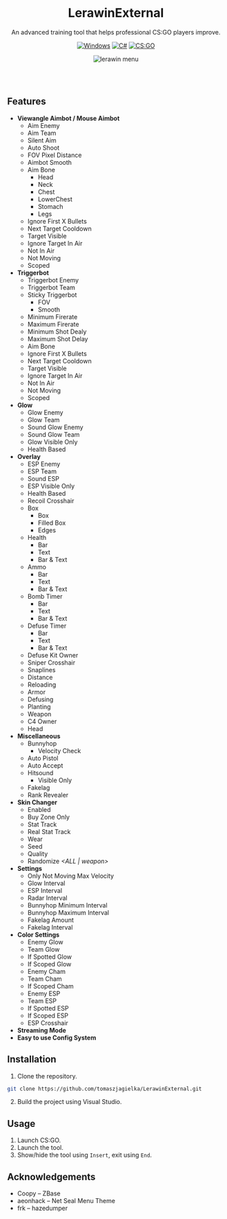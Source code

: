 <br><h1 align="center">LerawinExternal</h1>
<p align="center">
An advanced training tool that helps professional CS:GO players improve.<br>
</p>

<p align="center">
  <a href="https://www.microsoft.com/windows/"><img src="https://img.shields.io/badge/%20-Windows-%230078D6?logo=windows&logoColor=white" alt="Windows"></a>
    <a href="https://learn.microsoft.com/pl-pl/dotnet/csharp/"><img src="https://img.shields.io/badge/%20-C%23-%23239120?logo=csharp&logoColor=white" alt="C#"></a>
  <a href="https://store.steampowered.com/app/730/CounterStrike_Global_Offensive/"><img src="https://img.shields.io/badge/%20-CS:GO-yellow?logo=counterstrike&logoColor=white" alt="CS:GO"></a>
</p>

<p align="center">
  <img src="https://user-images.githubusercontent.com/54605544/208488305-63332612-c330-4afb-b626-d22fef1f48f7.png" alt="lerawin menu">
</p><br><br>

## Features
* <b>Viewangle Aimbot / Mouse Aimbot</b>
  * Aim Enemy
  * Aim Team
  * Silent Aim
  * Auto Shoot
  * FOV Pixel Distance
  * Aimbot Smooth
  * Aim Bone
    * Head
    * Neck
    * Chest
    * LowerChest
    * Stomach
    * Legs
  * Ignore First X Bullets
  * Next Target Cooldown
  * Target Visible
  * Ignore Target In Air
  * Not In Air
  * Not Moving
  * Scoped
* <b>Triggerbot</b>
  * Triggerbot Enemy
  * Triggerbot Team
  * Sticky Triggerbot
    * FOV
    * Smooth
  * Minimum Firerate
  * Maximum Firerate
  * Minimum Shot Dealy
  * Maximum Shot Delay
  * Aim Bone
  * Ignore First X Bullets
  * Next Target Cooldown
  * Target Visible
  * Ignore Target In Air
  * Not In Air
  * Not Moving
  * Scoped
* <b>Glow</b>
  * Glow Enemy
  * Glow Team
  * Sound Glow Enemy
  * Sound Glow Team
  * Glow Visible Only
  * Health Based
* <b>Overlay</b>
  * ESP Enemy
  * ESP Team
  * Sound ESP
  * ESP Visible Only
  * Health Based
  * Recoil Crosshair
  * Box
    * Box
    * Filled Box
    * Edges
  * Health
    * Bar
    * Text
    * Bar & Text
  * Ammo
    * Bar
    * Text
    * Bar & Text
  * Bomb Timer
    * Bar
    * Text
    * Bar & Text
  * Defuse Timer
    * Bar
    * Text
    * Bar & Text
  * Defuse Kit Owner
  * Sniper Crosshair
  * Snaplines
  * Distance
  * Reloading
  * Armor
  * Defusing
  * Planting
  * Weapon
  * C4 Owner
  * Head
* <b>Miscellaneous</b>
  * Bunnyhop
    * Velocity Check
  * Auto Pistol
  * Auto Accept
  * Hitsound
    * Visible Only
  * Fakelag
  * Rank Revealer
* <b>Skin Changer</b>
  * Enabled
  * Buy Zone Only
  * Stat Track
  * Real Stat Track
  * Wear
  * Seed
  * Quality
  * Randomize <i><ALL | weapon></i>
* <b>Settings</b>
  * Only Not Moving Max Velocity
  * Glow Interval
  * ESP Interval
  * Radar Interval
  * Bunnyhop Minimum Interval
  * Bunnyhop Maximum Interval
  * Fakelag Amount
  * Fakelag Interval
* <b>Color Settings</b>
  * Enemy Glow
  * Team Glow
  * If Spotted Glow
  * If Scoped Glow
  * Enemy Cham
  * Team Cham
  * If Scoped Cham
  * Enemy ESP
  * Team ESP
  * If Spotted ESP
  * If Scoped ESP
  * ESP Crosshair
* <b>Streaming Mode</b>
* <b>Easy to use Config System</b>

## Installation
1. Clone the repository.
 ```sh
 git clone https://github.com/tomaszjagielka/LerawinExternal.git
 ```
2. Build the project using Visual Studio.

## Usage
1. Launch CS:GO.
2. Launch the tool.
3. Show/hide the tool using `Insert`, exit using `End`.

## Acknowledgements
* Coopy – ZBase
* aeonhack – Net Seal Menu Theme
* frk – hazedumper
